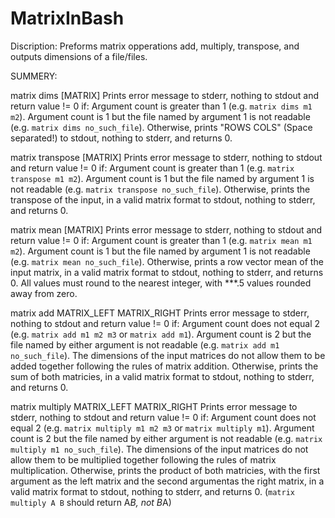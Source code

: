 # MatrixInBash
Discription: Preforms matrix opperations add, multiply, transpose, and outputs dimensions of a file/files.

SUMMERY:

matrix dims [MATRIX]
Prints error message to stderr, nothing to stdout and return value != 0 if:
Argument count is greater than 1 (e.g. `matrix dims m1 m2`).
Argument count is 1 but the file named by argument 1 is not readable (e.g. `matrix dims no_such_file`).
Otherwise, prints "ROWS COLS" (Space separated!) to stdout, nothing to stderr, and returns 0.

matrix transpose [MATRIX]
Prints error message to stderr, nothing to stdout and return value != 0 if:
Argument count is greater than 1 (e.g. `matrix transpose m1 m2`).
Argument count is 1 but the file named by argument 1 is not readable (e.g. `matrix transpose no_such_file`).
Otherwise, prints the transpose of the input, in a valid matrix format to stdout, nothing to stderr, and returns 0.

matrix mean [MATRIX]
Prints error message to stderr, nothing to stdout and return value != 0 if:
Argument count is greater than 1 (e.g. `matrix mean m1 m2`).
Argument count is 1 but the file named by argument 1 is not readable (e.g. `matrix mean no_such_file`).
Otherwise, prints a row vector mean of the input matrix, in a valid matrix format to stdout, nothing to stderr, and returns 0. All values must round to the nearest integer, with ***.5 values rounded away from zero.

matrix add MATRIX_LEFT MATRIX_RIGHT
Prints error message to stderr, nothing to stdout and return value != 0 if:
Argument count does not equal 2 (e.g. `matrix add m1 m2 m3` or `matrix add m1`).
Argument count is 2 but the file named by either argument is not readable (e.g. `matrix add m1 no_such_file`).
The dimensions of the input matrices do not allow them to be added together following the rules of matrix addition.
Otherwise, prints the sum of both matricies, in a valid matrix format to stdout, nothing to stderr, and returns 0.

matrix multiply MATRIX_LEFT MATRIX_RIGHT
Prints error message to stderr, nothing to stdout and return value != 0 if:
Argument count does not equal 2 (e.g. `matrix multiply m1 m2 m3` or `matrix multiply m1`).
Argument count is 2 but the file named by either argument is not readable (e.g. `matrix multiply m1 no_such_file`).
The dimensions of the input matrices do not allow them to be multiplied together following the rules of matrix multiplication.
Otherwise, prints the product of both matricies, with the first argument as the left matrix and the second argumentas the right matrix, in a valid matrix format to stdout, nothing to stderr, and returns 0. (`matrix multiply A B` should return A*B, not B*A)
